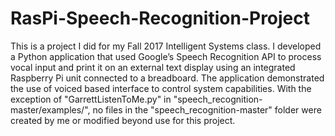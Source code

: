 # RasPi-Speech-Recognition-Project
This is a project I did for my Fall 2017 Intelligent Systems class. 
I developed a Python application that used Google’s Speech Recognition API to process vocal input and print it on an external text display using an integrated Raspberry Pi unit connected to a breadboard.
The application demonstrated the use of voiced based interface to control system capabilities.
With the exception of "GarrettListenToMe.py" in "speech_recognition-master/examples/", no files in the "speech_recognition-master" folder were created by me or modified beyond use for this project. 
